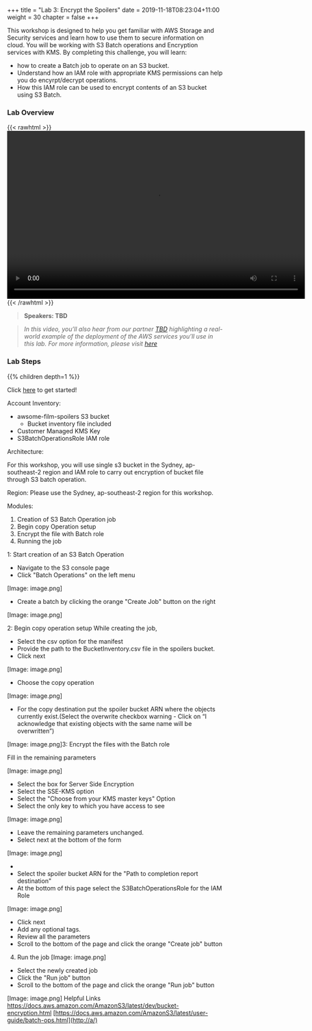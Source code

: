 +++
title = "Lab 3: Encrypt the Spoilers"
date = 2019-11-18T08:23:04+11:00
weight = 30
chapter = false
+++

This workshop is designed to help you get familiar with AWS Storage and Security services  and learn how to use them to secure information on cloud. You will be working with S3 Batch operations and Encryption services with KMS. By completing this challenge, you will learn:
* how to create a Batch job to operate on an S3 bucket. 
* Understand how an IAM role with appropriate KMS permissions can help you do encyrpt/decrypt operations.
* How this IAM role can be used to encrypt contents of an S3 bucket using S3 Batch. 

### Lab Overview

{{< rawhtml >}}
<video width="696" height="392" controls>
  <source src="https://d1tqhetmq9f85b.cloudfront.net/downloads/apacsecweek-lab1.mp4" type="video/mp4">
  Your browser doesn't support video.
</video>
{{< /rawhtml >}}

>  **Speakers: TBD** 

>  *In this video, you’ll also hear from our partner [TBD](https://aws.amazon.com)  highlighting a real-world example of the deployment of the AWS services you’ll use in this lab. For more information, please visit [here](https://aws.amazon.com)*



### Lab Steps
{{% children depth=1 %}}

Click [here](./module3/setup.html) to get started!






Account Inventory:

* awsome-film-spoilers S3 bucket
    * Bucket inventory file included
* Customer Managed KMS Key
* S3BatchOperationsRole IAM role


Architecture:


For this workshop, you will use single s3 bucket in the Sydney, ap-southeast-2 region and IAM role to carry out encryption of bucket file through S3 batch operation.


Region:
Please use the Sydney, ap-southeast-2 region for this workshop.

Modules:


1. Creation of S3 Batch Operation job
2. Begin copy Operation setup
3. Encrypt the file with Batch role
4. Running the job



1: Start creation of an S3 Batch Operation


* Navigate to the S3 console page
* Click "Batch Operations" on the left menu

[Image: image.png]

* Create a batch by clicking the orange "Create Job" button on the right

[Image: image.png]

2: Begin copy operation setup
While creating the job,


* Select the csv option for the manifest
* Provide the path to the BucketInventory.csv file in the spoilers bucket.
* Click next

[Image: image.png]

* Choose the copy operation

[Image: image.png]

* For the copy destination put the spoiler bucket ARN where the objects currently exist.(Select the overwrite checkbox warning - Click on “I acknowledge that existing objects with the same name will be overwritten”)

[Image: image.png]3: Encrypt the files with the Batch role

Fill in the remaining parameters

[Image: image.png]
* Select the box for Server Side Encryption
* Select the SSE-KMS option
* Select the "Choose from your KMS master keys" Option
* Select the only key to which you have access to see

[Image: image.png]
* Leave the remaining parameters unchanged.
* Select next at the bottom of the form


[Image: image.png]

* 
* Select the spoiler bucket ARN for the "Path to completion report destination"
* At the bottom of this page select the S3BatchOperationsRole for the IAM Role

[Image: image.png]
* Click next
* Add any optional tags.
* Review all the parameters
* Scroll to the bottom of the page and click the orange "Create job" button


4. Run the job
[Image: image.png]

* Select the newly created job
* Click the "Run job" button
* Scroll to the bottom of the page and click the orange "Run job" button

[Image: image.png]
Helpful Links
https://docs.aws.amazon.com/AmazonS3/latest/dev/bucket-encryption.html
[https://docs.aws.amazon.com/AmazonS3/latest/user-guide/batch-ops.html](http://a/)
